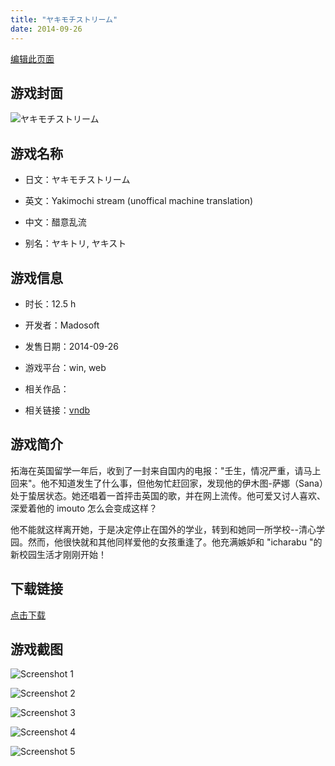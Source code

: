 ```yaml
---
title: "ヤキモチストリーム"
date: 2014-09-26
---
```

[编辑此页面](https://github.com/ACG-3/ADV3-source/blob/main/source/_posts/%E3%83%A4%E3%82%AD%E3%83%A2%E3%83%81%E3%82%B9%E3%83%88%E3%83%AA%E3%83%BC%E3%83%A0.md)

## 游戏封面

![ヤキモチストリーム](https%3A//pan.timero.xyz/onedrive/img_lib_001/%E3%83%A4%E3%82%AD%E3%83%A2%E3%83%81%E3%82%B9%E3%83%88%E3%83%AA%E3%83%BC%E3%83%A0_cover.avif)


## 游戏名称

- 日文：ヤキモチストリーム
- 英文：Yakimochi stream (unoffical machine translation)
- 中文：醋意乱流

- 别名：ヤキトリ, ヤキスト


## 游戏信息

- 时长：12.5 h
- 开发者：Madosoft
- 发售日期：2014-09-26
- 游戏平台：win, web
- 相关作品：

- 相关链接：[vndb](https://vndb.org/v14888)


## 游戏简介

拓海在英国留学一年后，收到了一封来自国内的电报："壬生，情况严重，请马上回来"。他不知道发生了什么事，但他匆忙赶回家，发现他的伊木图-萨娜（Sana）处于蛰居状态。她还唱着一首抨击英国的歌，并在网上流传。他可爱又讨人喜欢、深爱着他的 imouto 怎么会变成这样？

他不能就这样离开她，于是决定停止在国外的学业，转到和她同一所学校--清心学园。然而，他很快就和其他同样爱他的女孩重逢了。他充满嫉妒和 "icharabu "的新校园生活才刚刚开始！




## 下载链接

[点击下载](https://pan.timero.xyz/onedrive/adv_lib_001/%E3%83%A4%E3%82%AD%E3%83%A2%E3%83%81%E3%82%B9%E3%83%88%E3%83%AA%E3%83%BC%E3%83%A0)


## 游戏截图


![Screenshot 1](https%3A//pan.timero.xyz/onedrive/img_lib_001/%E3%83%A4%E3%82%AD%E3%83%A2%E3%83%81%E3%82%B9%E3%83%88%E3%83%AA%E3%83%BC%E3%83%A0_Screenshot_1.avif)

![Screenshot 2](https%3A//pan.timero.xyz/onedrive/img_lib_001/%E3%83%A4%E3%82%AD%E3%83%A2%E3%83%81%E3%82%B9%E3%83%88%E3%83%AA%E3%83%BC%E3%83%A0_Screenshot_2.avif)

![Screenshot 3](https%3A//pan.timero.xyz/onedrive/img_lib_001/%E3%83%A4%E3%82%AD%E3%83%A2%E3%83%81%E3%82%B9%E3%83%88%E3%83%AA%E3%83%BC%E3%83%A0_Screenshot_3.avif)

![Screenshot 4](https%3A//pan.timero.xyz/onedrive/img_lib_001/%E3%83%A4%E3%82%AD%E3%83%A2%E3%83%81%E3%82%B9%E3%83%88%E3%83%AA%E3%83%BC%E3%83%A0_Screenshot_4.avif)

![Screenshot 5](https%3A//pan.timero.xyz/onedrive/img_lib_001/%E3%83%A4%E3%82%AD%E3%83%A2%E3%83%81%E3%82%B9%E3%83%88%E3%83%AA%E3%83%BC%E3%83%A0_Screenshot_5.avif)

